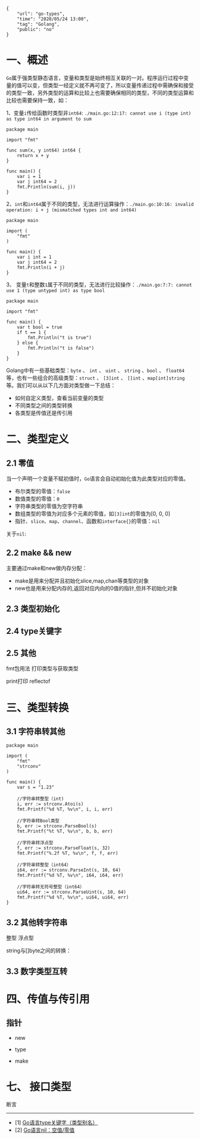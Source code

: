 ```
{
    "url": "go-types",
    "time": "2020/05/24 13:00",
    "tag": "Golang",
	"public": "no"
}
```

# 一、概述

`Go`属于强类型静态语言，变量和类型是始终相互关联的一对。程序运行过程中变量的值可以变，但类型一经定义就不再可变了，所以变量传递过程中需确保和接受的类型一致，另外类型的运算和比较上也需要确保相同的类型，不同的类型运算和比较也需要保持一致，如：


1、变量`i`传给函数时类型非`int64`: `./main.go:12:17: cannot use i (type int) as type int64 in argument to sum`

```
package main

import "fmt"

func sum(x, y int64) int64 {
	return x + y
}

func main() {
	var i = 1
	var j int64 = 2
	fmt.Println(sum(i, j))
}
```

2、`int`和`int64`属于不同的类型，无法进行运算操作：`./main.go:10:16: invalid operation: i + j (mismatched types int and int64)` 

```
package main

import (
	"fmt"
)

func main() {
	var i int = 1
	var j int64 = 2
	fmt.Println(i + j)
}
```

3、 变量`t`和整数`1`属于不同的类型，无法进行比较操作：`./main.go:7:7: cannot use 1 (type untyped int) as type bool`


```
package main

import "fmt"

func main() {
	var t bool = true
	if t == 1 {
		fmt.Println("t is true")
	} else {
		fmt.Println("t is false")
	}
}
```

Golang中有一些基础类型：`byte` 、 `int` 、 `uint` 、 `string` 、`bool` 、 `float64` 等，也有一些组合的高级类型：`struct` 、 `[3]int` 、 `[]int` 、`map[int]string`等。我们可以从以下几方面对类型做一下总结：

- 如何自定义类型，查看当前变量的类型
- 不同类型之间的类型转换
- 各类型是传值还是传引用


# 二、类型定义

## 2.1 零值

当一个声明一个变量不赋初值时，`Go`语言会自动初始化值为此类型对应的零值。

- 布尔类型的零值：`false`
- 数值类型的零值：`0`
- 字符串类型的零值为空字符串
- 数组类型的零值为对应多个元素的零值，如`[3]int`的零值为[0, 0, 0]
- 指针、`slice`、`map`、`channel`、函数和`interface{}`的零值：`nil`

关于`nil`:


## 2.2 make && new

主要通过make和new做内存分配：

- make是用来分配并且初始化slice,map,chan等类型的对象
- new也是用来分配内存的,返回对应内向的0值的指针,但并不初始化对象

## 2.3 类型初始化



## 2.4 type关键字




## 2.5 其他

fmt包用法
打印类型与获取类型

print打印
reflectof



# 三、类型转换


## 3.1 字符串转其他

```
package main

import (
	"fmt"
	"strconv"
)

func main() {
	var s = "1.23"

	//字符串转整型（int)
	i, err := strconv.Atoi(s)
	fmt.Printf("%d %T, %v\n", i, i, err)

	//字符串转Bool类型
	b, err := strconv.ParseBool(s)
	fmt.Printf("%t %T, %v\n", b, b, err)

	//字符串转浮点型
	f, err := strconv.ParseFloat(s, 32)
	fmt.Printf("%.2f %T, %v\n", f, f, err)

	//字符串转整型（int64）
	i64, err := strconv.ParseInt(s, 10, 64)
	fmt.Printf("%d %T, %v\n", i64, i64, err)

	//字符串转无符号整型（int64）
	ui64, err := strconv.ParseUint(s, 10, 64)
	fmt.Printf("%d %T, %v\n", ui64, ui64, err)
}
```

## 3.2 其他转字符串


整型
浮点型

string与[]byte之间的转换：

## 3.3 数字类型互转



# 四、传值与传引用

## 指针

- new

- type
- make


# 七、 接口类型

断言

---

- [1] [Go语言type关键字（类型别名）](http://c.biancheng.net/view/25.html)
- [2] [Go语言nil：空值/零值](https://www.cnblogs.com/lurenq/p/12013168.html)